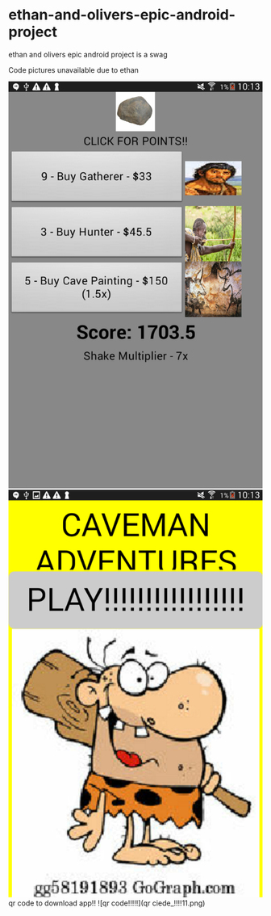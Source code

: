 # ethan-and-olivers-epic-android-project
ethan and olivers epic android project is a swag

Code pictures unavailable due to ethan

![Its broken!](Screenshot_2019-11-18-10-13-38[1].png)
![This one is broken too!](Screenshot_2019-11-18-10-13-45[1].png)
qr code to download app!!
![qr code!!!!!](qr ciede_!!!!11.png)
